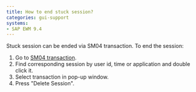 ```yaml
---
title: How to end stuck session?
categories: gui-support
systems:
- SAP EWM 9.4
---
```


Stuck session can be ended via SM04 transaction. To end the session:

1. Go to [SM04 transaction](/gui/transactions/sm04).
2. Find corresponding session by user id, time or application and double click it.
3. Select transaction in pop-up window.
4. Press "Delete Session".

